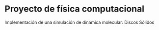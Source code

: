 # Proyecto de física computacional
Implementación de una simulación de dinámica molecular: Discos Sólidos
